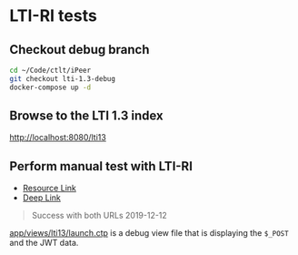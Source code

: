 # LTI-RI tests

## Checkout debug branch

```bash
cd ~/Code/ctlt/iPeer
git checkout lti-1.3-debug
docker-compose up -d
```

## Browse to the LTI 1.3 index

<http://localhost:8080/lti13>

## Perform manual test with LTI-RI

- [Resource Link](https://lti-ri.imsglobal.org/platforms/652/resource_links/10261/connects?user_id=93176)
- [Deep Link](https://lti-ri.imsglobal.org/platforms/652/contexts/4287/deep_links)

> Success with both URLs 2019-12-12

[app/views/lti13/launch.ctp](app/views/lti13/launch.ctp) is a debug view file that is displaying the `$_POST` and the JWT data.
